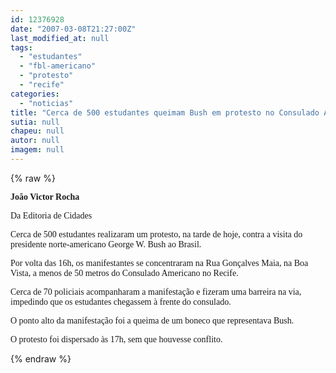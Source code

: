 ```yaml
---
id: 12376928
date: "2007-03-08T21:27:00Z"
last_modified_at: null
tags:
  - "estudantes"
  - "fbl-americano"
  - "protesto"
  - "recife"
categories:
  - "noticias"
title: "Cerca de 500 estudantes queimam Bush em protesto no Consulado Americano do Recife"
sutia: null
chapeu: null
autor: null
imagem: null
---
```

{% raw %}
<p><P><FONT face=Verdana><STRONG>João Victor Rocha</STRONG></FONT></P></p>
<p><P><FONT face=Verdana>Da Editoria de Cidades</FONT></P></p>
<p><P><FONT face=Verdana>Cerca de 500 estudantes realizaram um protesto, na tarde de hoje, contra a visita do presidente norte-americano George W. Bush ao Brasil. </FONT></P></p>
<p><P><FONT face=Verdana>Por volta das 16h, os manifestantes se concentraram na Rua Gonçalves Maia, na Boa Vista, a menos de 50 metros do Consulado Americano no Recife. </FONT></P></p>
<p><P><FONT face=Verdana>Cerca de 70 policiais acompanharam a manifestação e fizeram uma barreira na via, impedindo que os estudantes chegassem à frente do consulado. </FONT></P></p>
<p><P><FONT face=Verdana>O ponto alto da manifestação foi a queima de um boneco que representava Bush. </FONT></P></p>
<p><P><FONT face=Verdana>O protesto foi dispersado às 17h, sem que houvesse conflito.</FONT></P> </p>
{% endraw %}